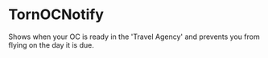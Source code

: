 # TornOCNotify
Shows when your OC is ready in the 'Travel Agency' and prevents you from flying on the day it is due.
